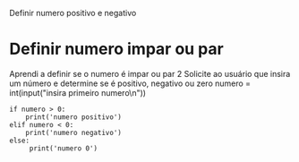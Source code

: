 Definir numero positivo e negativo
# Definir numero impar ou par
Aprendi a definir se o numero é impar ou par
2 Solicite ao usuário que insira um número e determine se é positivo, negativo ou zero
    numero = int(input("insira primeiro numero\n"))

    if numero > 0:
        print('numero positivo')
    elif numero < 0:
        print('numero negativo')
    else:
         print('numero 0')
